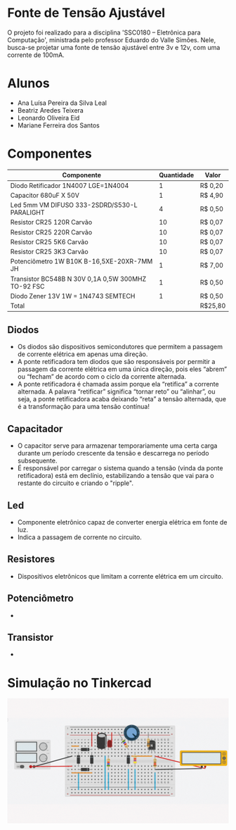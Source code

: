 # **Fonte de Tensão Ajustável**

O projeto foi realizado para a disciplina 'SSC0180 – Eletrônica para Computação', ministrada pelo professor Eduardo do Valle Simões. Nele, busca-se projetar uma fonte de tensão ajustável entre 3v e 12v, com uma corrente de 100mA.

# Alunos
  * Ana Luísa Pereira da Silva Leal
  * Beatriz Aredes Teixera
  * Leonardo Oliveira Eid
  * Mariane Ferreira dos Santos

# Componentes

| Componente | Quantidade | Valor |
| -------- | ------- | ------- |
| Diodo Retificador 1N4007 LGE=1N4004 | 1 | R$ 0,20 |
| Capacitor 680uF X 50V | 1 |  R$ 4,90 |
| Led 5mm VM DIFUSO 333-2SDRD/S530-L PARALIGHT | 4 |  R$ 0,50 |
| Resistor CR25 120R Carvão | 10 |  R$ 0,07 |
| Resistor CR25 220R Carvão | 10 |  R$ 0,07 |
| Resistor CR25 5K6 Carvão | 10 |  R$ 0,07 |
| Resistor CR25 3K3 Carvão | 10 |  R$ 0,07 |
| Potenciômetro 1W  B10K B-16,5XE-20XR-7MM JH  | 1 |  R$ 7,00 |
| Transistor BC548B N 30V 0,1A 0,5W 300MHZ TO-92 FSC | 1 |  R$ 0,50 |
| Diodo Zener 13V  1W = 1N4743 SEMTECH | 1 |  R$ 0,50 |
| Total || R$25,80 |


## Diodos
* Os diodos são dispositivos semicondutores que permitem a passagem de corrente elétrica em apenas uma direção.
* A ponte retificadora tem diodos que são responsáveis por permitir a passagem da corrente elétrica em uma única direção, pois eles “abrem” ou “fecham” de acordo com o ciclo da corrente alternada.
* A ponte retificadora é chamada assim porque ela “retifica” a corrente alternada. A palavra “retificar” significa “tornar reto” ou “alinhar”, ou seja, a ponte retificadora acaba deixando “reta” a tensão alternada, que é a transformação para uma tensão contínua!

## Capacitador
* O capacitor serve para armazenar temporariamente uma certa carga durante um período crescente da tensão e descarrega no período subsequente.
* É responsável por carregar o sistema quando a tensão (vinda da ponte retificadora) está em declínio, estabilizando a tensão que vai para o restante do circuito e criando o "ripple".

## Led
* Componente eletrônico capaz de converter energia elétrica em fonte de luz.
* Indica a passagem de corrente no circuito.
  
## Resistores
* Dispositivos eletrônicos que limitam a corrente elétrica em um circuito.

## Potenciômetro
*

## Transistor
*


# Simulação no Tinkercad
![imagem da simulação](https://github.com/analuisaleal/FonteTensaoAjustavel/blob/main/simulacao_tinkercad.gif)
